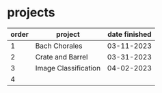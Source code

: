 # projects
order | project | date finished
--- | --- | --- |
1 | Bach Chorales | 03-11-2023 | 
2 | Crate and Barrel | 03-31-2023 |
3 | Image Classification | 04-02-2023 | 
4 | | |